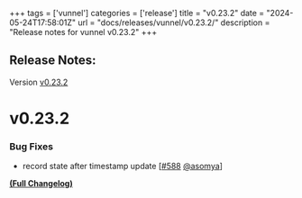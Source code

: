 +++
tags = ['vunnel']
categories = ['release']
title = "v0.23.2"
date = "2024-05-24T17:58:01Z"
url = "docs/releases/vunnel/v0.23.2/"
description = "Release notes for vunnel v0.23.2"
+++

## Release Notes:
Version [v0.23.2](https://github.com/anchore/vunnel/releases/tag/v0.23.2)

# v0.23.2

### Bug Fixes

- record state after timestamp update [[#588](https://github.com/anchore/vunnel/pull/588) [@asomya](https://github.com/asomya)]

**[(Full Changelog)](https://github.com/anchore/vunnel/compare/v0.23.1...v0.23.2)**
